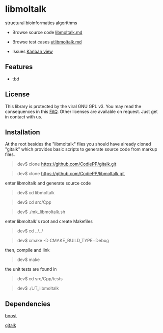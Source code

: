 # libmoltalk

structural bioinformatics algorithms

* Browse source code
[libmoltalk.md](Code/Cpp/libmoltalk.md)

* Browse test cases
[utlibmoltalk.md](Code/Cpp/tests/utlibmoltalk.md)

* Issues
[Kanban view](https://huboard.com/CodiePP/libmoltalk)


## Features

* tbd


## License

This library is protected by the viral GNU GPL v3.
You may read the consequences in this [FAQ](https://www.gnu.org/licenses/gpl-faq.html).
Other licenses are available on request. Just get in contact with us.

## Installation

At the root besides the "libmoltalk" files you should have already cloned "gitalk" which provides basic scripts to generate source code from markup files.

>dev$ clone https://github.com/CodiePP/gitalk.git

>dev$ clone https://github.com/CodiePP/libmoltalk.git

enter libmoltalk and generate source code

>dev$ cd libmoltalk

>dev$ cd src/Cpp

>dev$ ./mk_libmoltalk.sh

enter libmoltalk's root and create Makefiles

>dev$ cd ../../

>dev$ cmake -D CMAKE_BUILD_TYPE=Debug

then, compile and link
>dev$ make

the unit tests are found in 
>dev$ cd src/Cpp/tests

>dev$ ./UT_libmoltalk

## Dependencies

[boost](http://www.boost.org)

[gitalk](https://github.com/CodiePP/gitalk)

